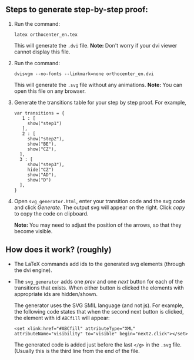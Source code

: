 

## Steps to generate step-by-step proof:
 1. Run the command:
    ```
    latex orthocenter_en.tex
    ```
    This will generate the `.dvi` file. **Note:** Don't worry if your dvi viewer cannot display this file.
 2. Run the command:
    ```
    dvisvgm --no-fonts --linkmark=none orthocenter_en.dvi
    ```
    This will generate the `.svg` file without any animations. **Note:** You can open this file on any browser.
 3. Generate the transitions table for your step by step proof. For example,
    ```
    var transitions = {
       1 : [
         show("step1")
       ],
       2 : [
         show("step2"),
         show("BE"),
         show("CZ"),
      ],
      3 : [
         show("step3"),
         hide("CZ")
         show("AD"),
         show("D")
      ],
    }
    ```
 4. Open `svg_generator.html`, enter your transition code and the svg code and click *Generate*. The output svg will appear on the right. Click *copy* to copy the code on clipboard. 
    
    **Note:** You may need to adjust the position of the arrows, so that they become visible.


## How does it work? (roughly)

* The LaTeX commands add ids to the generated svg elements (through the dvi engine).
* The ``svg_generator`` adds one *prev* and one *next* button for each of the transitions that exists. When either button is clicked the elements with appropriate ids are hidden/shown. 

  The generator uses the SVG SMIL language (and not js). For example, the following code states that when the second next button is clicked, the element with id ``ABCfill`` will appear:
  ```
  <set xlink:href="#ABCfill" attributeType="XML" attributeName="visibility" to="visible" begin="next2.click"></set>
  ```
  The generated code is added just before the last ``</g>`` in the `.svg` file. (Usually this is the third line from the end of the file.